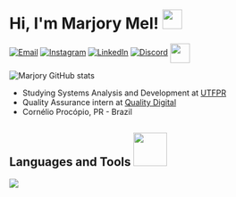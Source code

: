 <h1>Hi, I'm Marjory Mel! <img src="https://media.giphy.com/media/5xRW2cUKfcyQg/giphy.gif?cid=ecf05e471qbfjxmtkt427wuv4hoi1xxt66llpcwvrtv4qd0n&ep=v1_gifs_related&rid=giphy.gif&ct=s" width="35"></h2>
<div style="display: inline-block;">
    <a href="marjorymel48@gmail.com"><img src="https://img.shields.io/badge/Email-FFF?style=for-the-badge&logo=gmail&logoColor=black" alt="Email"></a>
    <a href="https://www.instagram.com/marjorymell/" target="_blank"><img src="https://img.shields.io/badge/Instagram-FFF?style=for-the-badge&logo=instagram&logoColor=black" alt="Instagram"></a>
    <a href="https://www.linkedin.com/in/marjorymell" target="_blank"><img src="https://img.shields.io/badge/LinkedIn-FFF?style=for-the-badge&logo=linkedin&logoColor=black" alt="LinkedIn"></a>
    <a href="https://discordapp.com/users/marjorymel" target="_blank"><img src="https://img.shields.io/badge/Discord-FFF?style=for-the-badge&logo=discord&logoColor=black" alt="Discord"></a>
    <img src="https://media.giphy.com/media/UdxJwrriQpQ2Y/giphy.gif?cid=ecf05e47z48lvnlnutvvyiy62s1qituyac6tmhtvboz6mw93&ep=v1_gifs_related&rid=giphy.gif&ct=s" width="35" style="vertical-align: middle;">
</div>


<p></p>
<img src="https://github-readme-stats.vercel.app/api?username=marjorymell&show_icons=true&theme=vue-dark" alt="Marjory GitHub stats">

- Studying Systems Analysis and Development at [UTFPR](https://www.utfpr.edu.br/)
- Quality Assurance intern at [Quality Digital](https://qualitydigital.global/)
- Cornélio Procópio, PR - Brazil



<p></p>
<h2>Languages and Tools <img src="https://media.giphy.com/media/l0HlKjAZTc6NHCSdy/giphy.gif?cid=ecf05e477keulc1ka6pllk6c7k2tkulze81dowiudd8mfjz7&ep=v1_gifs_related&rid=giphy.gif&ct=s" width="60"> </h2>
<img src="https://skillicons.dev/icons?i=javascript,html,git,css,c,vscode,github,java,cypress" />




